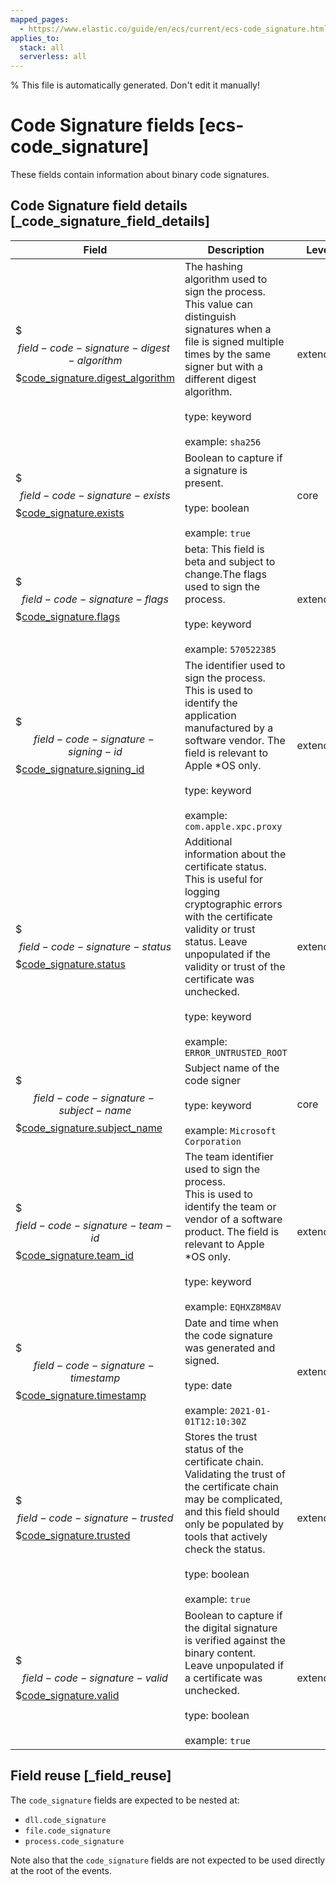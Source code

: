 ```yaml
---
mapped_pages:
  - https://www.elastic.co/guide/en/ecs/current/ecs-code_signature.html
applies_to:
  stack: all
  serverless: all
---
```

% This file is automatically generated. Don't edit it manually!

# Code Signature fields [ecs-code_signature]

These fields contain information about binary code signatures.

## Code Signature field details [_code_signature_field_details]

| Field | Description | Level |
| --- | --- | --- |
| $$$field-code-signature-digest-algorithm$$$[code_signature.digest_algorithm](#field-code-signature-digest-algorithm) | The hashing algorithm used to sign the process.<br>This value can distinguish signatures when a file is signed multiple times by the same signer but with a different digest algorithm.<br><br>type: keyword<br><br>example: `sha256`<br> | extended |
| $$$field-code-signature-exists$$$[code_signature.exists](#field-code-signature-exists) | Boolean to capture if a signature is present.<br><br>type: boolean<br><br>example: `true`<br> | core |
| $$$field-code-signature-flags$$$[code_signature.flags](#field-code-signature-flags) | beta: This field is beta and subject to change.The flags used to sign the process.<br><br>type: keyword<br><br>example: `570522385`<br> | extended |
| $$$field-code-signature-signing-id$$$[code_signature.signing_id](#field-code-signature-signing-id) | The identifier used to sign the process.<br>This is used to identify the application manufactured by a software vendor. The field is relevant to Apple *OS only.<br><br>type: keyword<br><br>example: `com.apple.xpc.proxy`<br> | extended |
| $$$field-code-signature-status$$$[code_signature.status](#field-code-signature-status) | Additional information about the certificate status.<br>This is useful for logging cryptographic errors with the certificate validity or trust status. Leave unpopulated if the validity or trust of the certificate was unchecked.<br><br>type: keyword<br><br>example: `ERROR_UNTRUSTED_ROOT`<br> | extended |
| $$$field-code-signature-subject-name$$$[code_signature.subject_name](#field-code-signature-subject-name) | Subject name of the code signer<br><br>type: keyword<br><br>example: `Microsoft Corporation`<br> | core |
| $$$field-code-signature-team-id$$$[code_signature.team_id](#field-code-signature-team-id) | The team identifier used to sign the process.<br>This is used to identify the team or vendor of a software product. The field is relevant to Apple *OS only.<br><br>type: keyword<br><br>example: `EQHXZ8M8AV`<br> | extended |
| $$$field-code-signature-timestamp$$$[code_signature.timestamp](#field-code-signature-timestamp) | Date and time when the code signature was generated and signed.<br><br>type: date<br><br>example: `2021-01-01T12:10:30Z`<br> | extended |
| $$$field-code-signature-trusted$$$[code_signature.trusted](#field-code-signature-trusted) | Stores the trust status of the certificate chain.<br>Validating the trust of the certificate chain may be complicated, and this field should only be populated by tools that actively check the status.<br><br>type: boolean<br><br>example: `true`<br> | extended |
| $$$field-code-signature-valid$$$[code_signature.valid](#field-code-signature-valid) | Boolean to capture if the digital signature is verified against the binary content.<br>Leave unpopulated if a certificate was unchecked.<br><br>type: boolean<br><br>example: `true`<br> | extended |

## Field reuse [_field_reuse]

The `code_signature` fields are expected to be nested at:

* `dll.code_signature`
* `file.code_signature`
* `process.code_signature`

Note also that the `code_signature` fields are not expected to be used directly at the root of the events.
